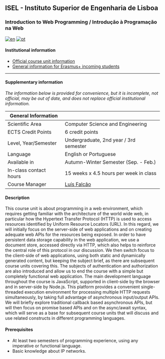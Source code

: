 ## ISEL - Instituto Superior de Engenharia de Lisboa
### Introduction to Web Programming / Introdução à Programação na Web
[![en](https://img.shields.io/badge/lang-en-red.svg)](https://github.com/isel-leic-ipw/info/blob/main/README.md)
[![pt](https://img.shields.io/badge/lang-pt-green.svg)](https://github.com/isel-leic-ipw/info/blob/main/README.pt.md)

#### Institutional information
* [Official course unit information](https://www.isel.pt/en/leic/introduction-internet-programming)
* [General information for Erasmus+ incoming students](https://www.isel.pt/en/ensino/programas-de-mobilidade/erasmus-alunos-incoming/informacoes-gerais)

---

#### Supplementary information
*The information below is provided for convenience, but it is incomplete, not official, may be out of date, and does not replace official institutional information.*

| General Information    |                                           |
|------------------------|-------------------------------------------|
| Scientific Area        | Computer Science and Engineering          |
| ECTS Credit Points     | 6 credit points                           |
| Level, Year/Semester   | Undergraduate, 2nd year / 3rd semester    |
| Language               | English or Portuguese                     |
| Available in           | Autumn-Winter Semester (Sep. - Feb.)      |
| In-class contact hours | 15 weeks x 4.5 hours per week in class    |
| Course Manager         | [Luís Falcão](mailto:luis.falcao@isel.pt) |

#### Description

This course unit is about programming in a web environment, which requires getting familiar with the architecture of the world wide web, in particular how the Hypertext Transfer Protocol (HTTP) is used to access resources identified by Uniform Resource Locators (URL). In this regard, we will initially focus on the server-side of web applications and on creating adequate web APIs for the resources being exposed. In order to have persistent data storage capability in the web application, we use a document store, accessed directly via HTTP, which also helps to reinforce the central role of this protocol in our discussion. We then switch focus to the client-side of web applications, using both static and dynamically generated content, but keeping the subject brief, as there are subsequent course units covering this. The subjects of authentication and authorization are also introduced and allow us to end the course with a simple but completely functional web application.
The main development language throughout the course is JavaScript, supported in client-side by the browser and in server-side by Node.js. This platform provides a convenient single-threaded execution environment for processing multiple HTTP requests simultaneously, by taking full advantage of asynchronous input/output APIs. We will briefly explore traditional callback based asynchronous APIs, but will then focus on promise based APIs and on the async/await syntax, which will serve as a base for subsequent course units that will discuss and use related constructs in different programming languages.

#### Prerequisites
* At least two semesters of programming experience, using any imperative or functional language.
* Basic knowledge about IP networks.
